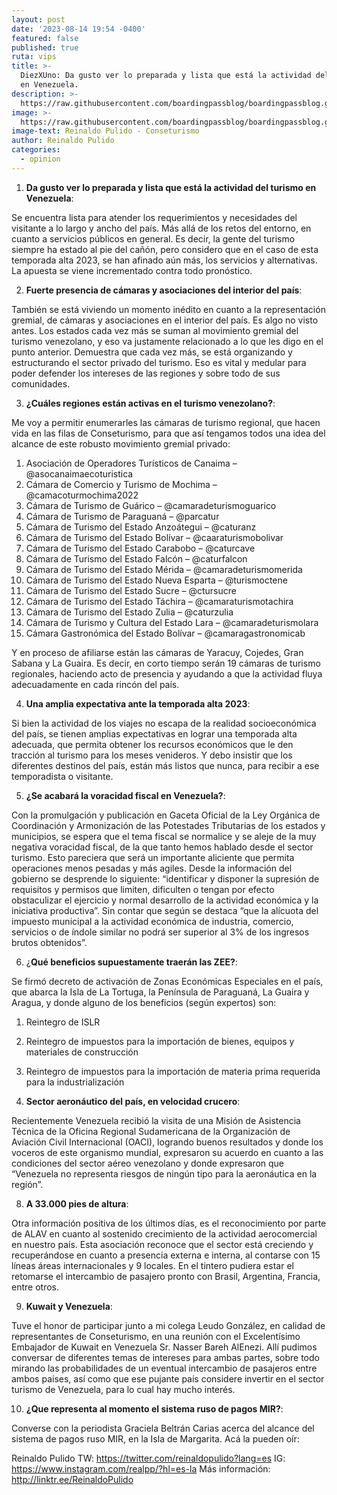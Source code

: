 ```yaml
---
layout: post
date: '2023-08-14 19:54 -0400'
featured: false
published: true
ruta: vips
title: >-
  DiezXUno: Da gusto ver lo preparada y lista que está la actividad del turismo
  en Venezuela.
description: >-
  https://raw.githubusercontent.com/boardingpassblog/boardingpassblog.github.io/main/assets/images/Reynaldo-Pulido.jpg
image: >-
  https://raw.githubusercontent.com/boardingpassblog/boardingpassblog.github.io/main/assets/images/Reynaldo-Pulido.jpg
image-text: Reinaldo Pulido - Conseturismo
author: Reinaldo Pulido
categories:
  - opinion
---
```

1) **Da gusto ver lo preparada y lista que está la actividad del turismo en Venezuela**:

Se encuentra lista para atender los requerimientos y necesidades del visitante a lo largo y ancho del país. Más allá de los retos del entorno, en cuanto a servicios públicos en general. Es decir, la gente del turismo siempre ha estado al pie del cañón, pero considero que en el caso de esta temporada alta 2023, se han afinado aún más, los servicios y alternativas. La apuesta se viene incrementado contra todo pronóstico.

2) **Fuerte presencia de cámaras y asociaciones del interior del país**:

También se está viviendo un momento inédito en cuanto a la representación gremial, de cámaras y asociaciones en el interior del país. Es algo no visto antes. Los estados cada vez más se suman al movimiento gremial del turismo venezolano, y eso va justamente relacionado a lo que les digo en el punto anterior. Demuestra que cada vez más, se está organizando y estructurando el sector privado del turismo. Eso es vital y medular para poder defender los intereses de las regiones y sobre todo de sus comunidades.

3) **¿Cuáles regiones están activas en el turismo venezolano?**:

Me voy a permitir enumerarles las cámaras de turismo regional, que hacen vida en las filas de Conseturismo, para que así tengamos todos una idea del alcance de este robusto movimiento gremial privado:

1. Asociación de Operadores Turísticos de Canaima – @asocanaimaecoturistica
2. Cámara de Comercio y Turismo de Mochima – @camacoturmochima2022
3. Cámara de Turismo de Guárico – @camaradeturismoguarico
4. Cámara de Turismo de Paraguaná – @parcatur
5. Cámara de Turismo del Estado Anzoátegui – @caturanz
6. Cámara de Turismo del Estado Bolívar – @caaraturismobolivar
7. Cámara de Turismo del Estado Carabobo – @caturcave
8. Cámara de Turismo del Estado Falcón – @caturfalcon
9. Cámara de Turismo del Estado Mérida – @camaradeturismomerida
10. Cámara de Turismo del Estado Nueva Esparta – @turismoctene
11. Cámara de Turismo del Estado Sucre – @ctursucre
12. Cámara de Turismo del Estado Táchira – @camaraturismotachira
13. Cámara de Turismo del Estado Zulia – @caturzulia
14. Cámara de Turismo y Cultura del Estado Lara – @camaradeturismolara
15. Cámara Gastronómica del Estado Bolívar – @camaragastronomicab

Y en proceso de afiliarse están las cámaras de Yaracuy, Cojedes, Gran Sabana y La Guaira. Es decir, en corto tiempo serán 19 cámaras de turismo regionales, haciendo acto de presencia y ayudando a que la actividad fluya adecuadamente en cada rincón del país.

4) **Una amplia expectativa ante la temporada alta 2023**:

Si bien la actividad de los viajes no escapa de la realidad socioeconómica del país, se tienen amplias expectativas en lograr una temporada alta adecuada, que permita obtener los recursos económicos que le den tracción al turismo para los meses venideros. Y debo insistir que los diferentes destinos del país, están más listos que nunca, para recibir a ese temporadista o visitante.

5) **¿Se acabará la voracidad fiscal en Venezuela?**:

Con la promulgación y publicación en Gaceta Oficial de la Ley Orgánica de Coordinación y Armonización de las Potestades Tributarias de los estados y municipios, se espera que el tema fiscal se normalice y se aleje de la muy negativa voracidad fiscal, de la que tanto hemos hablado desde el sector turismo. Esto pareciera que será un importante aliciente que permita operaciones menos pesadas y más agiles. Desde la información del gobierno se desprende lo siguiente: “identificar y disponer la supresión de requisitos y permisos que limiten, dificulten o tengan por efecto obstaculizar el ejercicio y normal desarrollo de la actividad económica y la iniciativa productiva”. Sin contar que según se destaca “que la alícuota del impuesto municipal a la actividad económica de industria, comercio, servicios o de índole similar no podrá ser superior al 3% de los ingresos brutos obtenidos”.

6) ¿**Qué beneficios supuestamente traerán las ZEE?**:

Se firmó decreto de activación de Zonas Económicas Especiales en el país, que abarca la Isla de La Tortuga, la Península de Paraguaná, La Guaira y Aragua, y donde alguno de los beneficios (según expertos) son:

1) Reintegro de ISLR
2) Reintegro de impuestos para la importación de bienes, equipos y materiales de construcción
3) Reintegro de impuestos para la importación de materia prima requerida para la industrialización

7) **Sector aeronáutico del país, en velocidad crucero**:

Recientemente Venezuela recibió la visita de una Misión de Asistencia Técnica de la Oficina Regional Sudamericana de la Organización de Aviación Civil Internacional (OACI), logrando buenos resultados y donde los voceros de este organismo mundial, expresaron su acuerdo en cuanto a las condiciones del sector aéreo venezolano y donde expresaron que “Venezuela no representa riesgos de ningún tipo para la aeronáutica en la región”.

8) **A 33.000 pies de altura**:

Otra información positiva de los últimos días, es el reconocimiento por parte de ALAV en cuanto al sostenido crecimiento de la actividad aerocomercial en nuestro país. Esta asociación reconoce que el sector está creciendo y recuperándose en cuanto a presencia externa e interna, al contarse con 15 líneas áreas internacionales y 9 locales. En el tintero pudiera estar el retomarse el intercambio de pasajero pronto con Brasil, Argentina, Francia, entre otros.

9) **Kuwait y Venezuela**: 

Tuve el honor de participar junto a mi colega Leudo González, en calidad de representantes de Conseturismo, en una reunión con el Excelentísimo Embajador de Kuwait en Venezuela Sr. Nasser Bareh AlEnezi. Allí pudimos conversar de diferentes temas de intereses para ambas partes, sobre todo mirando las probabilidades de un eventual intercambio de pasajeros entre ambos países, así como que ese pujante país considere invertir en el sector turismo de Venezuela, para lo cual hay mucho interés.

10) **¿Que representa al momento el sistema ruso de pagos MIR?**:

Converse con la periodista Graciela Beltrán Carias acerca del alcance del sistema de pagos ruso MIR, en la Isla de Margarita. Acá la pueden oír: 

Reinaldo Pulido
TW: https://twitter.com/reinaldopulido?lang=es
IG: https://www.instagram.com/realpp/?hl=es-la
Más información: http://linktr.ee/ReinaldoPulido
